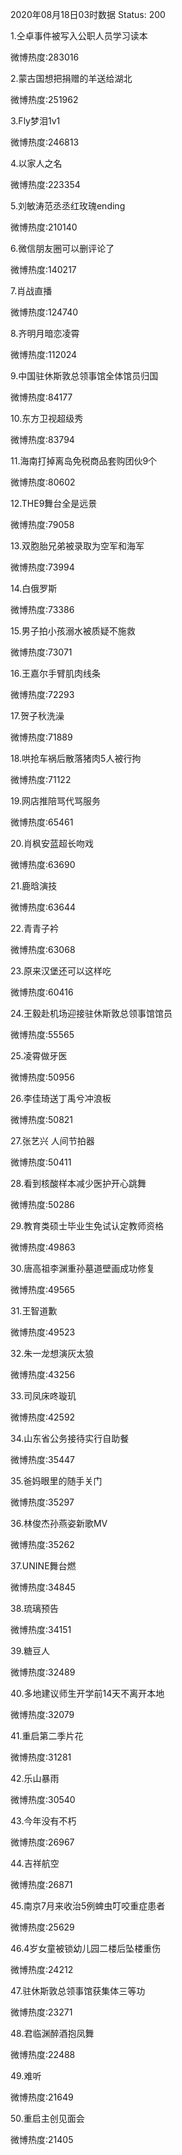 2020年08月18日03时数据
Status: 200

1.仝卓事件被写入公职人员学习读本

微博热度:283016

2.蒙古国想把捐赠的羊送给湖北

微博热度:251962

3.Fly梦泪1v1

微博热度:246813

4.以家人之名

微博热度:223354

5.刘敏涛范丞丞红玫瑰ending

微博热度:210140

6.微信朋友圈可以删评论了

微博热度:140217

7.肖战直播

微博热度:124740

8.齐明月暗恋凌霄

微博热度:112024

9.中国驻休斯敦总领事馆全体馆员归国

微博热度:84177

10.东方卫视超级秀

微博热度:83794

11.海南打掉离岛免税商品套购团伙9个

微博热度:80602

12.THE9舞台全是远景

微博热度:79058

13.双胞胎兄弟被录取为空军和海军

微博热度:73994

14.白俄罗斯

微博热度:73386

15.男子拍小孩溺水被质疑不施救

微博热度:73071

16.王嘉尔手臂肌肉线条

微博热度:72293

17.贺子秋洗澡

微博热度:71889

18.哄抢车祸后散落猪肉5人被行拘

微博热度:71122

19.网店推陪骂代骂服务

微博热度:65461

20.肖枫安蓝超长吻戏

微博热度:63690

21.鹿晗演技

微博热度:63644

22.青青子衿

微博热度:63068

23.原来汉堡还可以这样吃

微博热度:60416

24.王毅赴机场迎接驻休斯敦总领事馆馆员

微博热度:55565

25.凌霄做牙医

微博热度:50956

26.李佳琦送丁禹兮冲浪板

微博热度:50821

27.张艺兴 人间节拍器

微博热度:50411

28.看到核酸样本减少医护开心跳舞

微博热度:50286

29.教育类硕士毕业生免试认定教师资格

微博热度:49863

30.唐高祖李渊重孙墓道壁画成功修复

微博热度:49565

31.王智道歉

微博热度:49523

32.朱一龙想演灰太狼

微博热度:43256

33.司凤床咚璇玑

微博热度:42592

34.山东省公务接待实行自助餐

微博热度:35447

35.爸妈眼里的随手关门

微博热度:35297

36.林俊杰孙燕姿新歌MV

微博热度:35262

37.UNINE舞台燃

微博热度:34845

38.琉璃预告

微博热度:34151

39.糖豆人

微博热度:32489

40.多地建议师生开学前14天不离开本地

微博热度:32079

41.重启第二季片花

微博热度:31281

42.乐山暴雨

微博热度:30540

43.今年没有不朽

微博热度:26967

44.吉祥航空

微博热度:26871

45.南京7月来收治5例蜱虫叮咬重症患者

微博热度:25629

46.4岁女童被锁幼儿园二楼后坠楼重伤

微博热度:24212

47.驻休斯敦总领事馆获集体三等功

微博热度:23271

48.君临渊醉酒抱凤舞

微博热度:22488

49.难听

微博热度:21649

50.重启主创见面会

微博热度:21405


